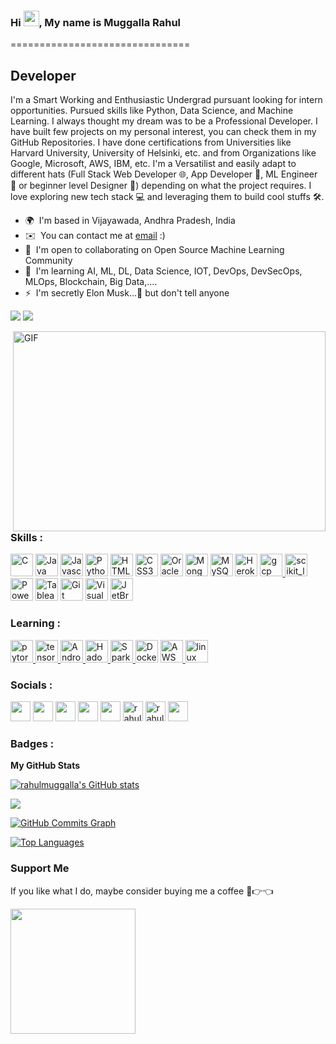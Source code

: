 ### Hi <img src="https://media.giphy.com/media/hvRJCLFzcasrR4ia7z/giphy.gif" width="25px">, My name is Muggalla Rahul
===============================

Developer
---------

I'm a Smart Working and Enthusiastic Undergrad pursuant looking for intern opportunities. Pursued skills like Python, Data Science, and Machine Learning. I always thought my dream was to be a Professional Developer. I have built few projects on my personal interest, you can check them in my GitHub Repositories. I have done certifications from Universities like Harvard University, University of Helsinki, etc. and from Organizations like Google, Microsoft, AWS, IBM, etc. I'm a Versatilist and easily adapt to different hats (Full Stack Web Developer 🌐, App Developer 📱, ML Engineer 🤖 or beginner level Designer 🎨) depending on what the project requires. I love exploring new tech stack 💻 and leveraging them to build cool stuffs 🛠️.

* 🌍  I'm based in Vijayawada, Andhra Pradesh, India
* ✉️  You can contact me at [email](rahulmuggalla02@protonmail.com) :)
* 🤝  I'm open to collaborating on Open Source Machine Learning Community
* 🧠  I'm learning AI, ML, DL, Data Science, IOT, DevOps, DevSecOps, MLOps, Blockchain, Big Data,....
* ⚡  I'm secretly Elon Musk...🤫 but don't tell anyone

<a href="https://www.github.com/rahulmuggalla" target="_blank" rel="noreferrer"><img src="https://img.shields.io/github/followers/rahulmuggalla?logo=github&style=for-the-badge&color=0891b2&labelColor=1c1917" /></a>
<a href="https://www.github.com/rahulmuggalla" target="_blank" rel="noreferrer"><img src="https://visitor-badge.glitch.me/badge?page_id=rahulmuggalla.rahulmuggalla" /></a>

<img align="right" alt="GIF" src="https://github.com/abhisheknaiidu/abhisheknaiidu/blob/master/code.gif?raw=true" width="500" height="320" />

### Skills :

<p align="left">
<a href="https://docs.microsoft.com/en-us/cpp/?view=msvc-170" target="_blank" rel="noreferrer" title="C"><img src="https://raw.githubusercontent.com/danielcranney/readme-generator/main/public/icons/skills/c-colored.svg" width="36" height="36" alt="C" /></a>
<a href="https://www.oracle.com/java/" target="_blank" rel="noreferrer" title="Java"><img src="https://raw.githubusercontent.com/danielcranney/readme-generator/main/public/icons/skills/java-colored.svg" width="36" height="36" alt="Java" /></a>
<a href="https://developer.mozilla.org/en-US/docs/Web/JavaScript" target="_blank" rel="noreferrer" title="JavaScript"><img src="https://raw.githubusercontent.com/danielcranney/readme-generator/main/public/icons/skills/javascript-colored.svg" width="36" height="36" alt="Javascript" /></a>
<a href="https://www.python.org/" target="_blank" rel="noreferrer" title="Python"><img src="https://raw.githubusercontent.com/danielcranney/readme-generator/main/public/icons/skills/python-colored.svg" width="36" height="36" alt="Python" /></a>
<a href="https://developer.mozilla.org/en-US/docs/Glossary/HTML5" target="_blank" rel="noreferrer" title="HTML5"><img src="https://raw.githubusercontent.com/danielcranney/readme-generator/main/public/icons/skills/html5-colored.svg" width="36" height="36" alt="HTML5" /></a>
<a href="https://www.w3.org/TR/CSS/#css" target="_blank" rel="noreferrer" title="CSS3"><img src="https://raw.githubusercontent.com/danielcranney/readme-generator/main/public/icons/skills/css3-colored.svg" width="36" height="36" alt="CSS3" /></a>
<a href="https://www.oracle.com/uk/index.html" target="_blank" rel="noreferrer" title="Oracle"><img src="https://raw.githubusercontent.com/danielcranney/readme-generator/main/public/icons/skills/oracle-colored.svg" width="36" height="36" alt="Oracle" /></a>
<a href="https://www.mongodb.com/" target="_blank" rel="noreferrer" title="Mongo DB"><img src="https://raw.githubusercontent.com/danielcranney/readme-generator/main/public/icons/skills/mongodb-colored.svg" width="36" height="36" alt="MongoDB" /></a>
<a href="https://www.mysql.com/" target="_blank" rel="noreferrer" title="MySQL"><img src="https://raw.githubusercontent.com/danielcranney/readme-generator/main/public/icons/skills/mysql-colored.svg" width="36" height="36" alt="MySQL" /></a>
<a href="https://www.heroku.com/" target="_blank" rel="noreferrer" title="Heroku"><img src="https://raw.githubusercontent.com/danielcranney/readme-generator/main/public/icons/skills/heroku-colored.svg" width="36" height="36" alt="Heroku" /></a>
<a href="https://cloud.google.com" target="_blank" rel="noreferrer" title="Google Cloud"><img src="https://www.vectorlogo.zone/logos/google_cloud/google_cloud-icon.svg" alt="gcp" width="36" height="36"/> </a>
<a href="https://scikit-learn.org/" target="_blank" rel="noreferrer" title="Scikit Learn"> <img src="https://upload.wikimedia.org/wikipedia/commons/0/05/Scikit_learn_logo_small.svg" alt="scikit_learn" width="36" height="36"/> </a>
<a href="https://powerbi.microsoft.com/en-au/" target="_blank" rel="noreferrer" title="Power BI"><img src="https://github.com/microsoft/PowerBI-Icons/blob/main/PNG/Power-BI.png" width="36" height="36" alt="Power BI" /></a>
<a href="https://www.tableau.com/" target="_blank" rel="noreferrer" title="Tableau"><img src="https://user-images.githubusercontent.com/18670428/67620073-ca558e00-f7fa-11e9-9ea2-ed3a80c59210.png" width="36" height="36" alt="Tableau" /></a>
<a href="https://git-scm.com/" target="_blank" rel="noreferrer" title="Git"><img src="https://raw.githubusercontent.com/hussainweb/hussainweb/main/icons/git.png" width="36" height="36" alt="Git" /></a>
<a href="https://code.visualstudio.com/" target="_blank" rel="noreferrer" title="Visual Studio Code"><img src="https://raw.githubusercontent.com/hussainweb/hussainweb/main/icons/vscode.png" width="36" height="36" alt="Visual Studio Code" /></a>
<a href="https://www.jetbrains.com/" target="_blank" rel="noreferrer" title="JetBrains"><img src="https://avatars.githubusercontent.com/u/878437?s=200&v=4" width="36" height="36" alt="JetBrains" /></a>
</p>

### Learning :

<p align="left">
<a href="https://pytorch.org/" target="_blank" rel="noreferrer" title="PyTorch"> <img src="https://raw.githubusercontent.com/rahul-jha98/github_readme_icons/main/language_and_tools/square/pytorch/pytorch.svg" width="36" height="36" alt="pytorch" /> </a> 
<a href="https://www.tensorflow.org" target="_blank" rel="noreferrer" title="Tensorflow"> <img src="https://raw.githubusercontent.com/rahul-jha98/github_readme_icons/main/language_and_tools/square/tensorflow/tensorflow.svg" width="36" height="36" alt="tensorflow" /> </a>
<a href="https://developer.android.com" target="_blank" rel="noreferrer" title="Android"> <img src="https://raw.githubusercontent.com/rahul-jha98/github_readme_icons/main/language_and_tools/square/android/android.svg" width="36" height="36" alt="Android" /> </a>
<a href="https://hadoop.apache.org/" target="_blank" rel="noreferrer" title="Hadoop"> <img src="https://raw.githubusercontent.com/Thomas-George-T/Thomas-George-T/master/assets/hadoop.svg" width="36" height="36" alt="Hadoop" /> </a>
<a href="https://spark.apache.org/" target="_blank" rel="noreferrer" title="Spark"> <img src="https://raw.githubusercontent.com/Thomas-George-T/Thomas-George-T/master/assets/apache_spark.svg" width="36" height="36" alt="Spark" /> </a>
<a href="https://www.docker.com/" target="_blank" rel="noreferrer" title="Docker"><img src="https://raw.githubusercontent.com/hussainweb/hussainweb/main/icons/docker.png"
 width="36" height="36" alt="Docker"/></a>
<a href="https://aws.amazon.com/" target="_blank" rel="noreferrer" title="AWS"> <img src="https://raw.githubusercontent.com/Thomas-George-T/Thomas-George-T/master/assets/aws.svg" width="36" height="36" alt="AWS" /> </a>
<img title="R" alt="linux" src="https://raw.githubusercontent.com/Thomas-George-T/Thomas-George-T/master/assets/r-lang.svg" width="36" height="36" />
</p>

### Socials :

<p align="left"> 
 <a href="https://www.dev.to/rahulmuggalla" target="_blank" rel="noreferrer" title="Dev Community"><img src="https://raw.githubusercontent.com/danielcranney/readme-generator/main/public/icons/socials/devdotto.svg" width="32" height="32" /></a> 
<a href="https://www.github.com/rahulmuggalla" target="_blank" rel="noreferrer" title="Github"><img src="https://raw.githubusercontent.com/danielcranney/readme-generator/main/public/icons/socials/github.svg" width="32" height="32" /></a> 
<a href="http://www.instagram.com/_mr._.peculiar_" target="_blank" rel="noreferrer" title="Instagram"><img src="https://raw.githubusercontent.com/danielcranney/readme-generator/main/public/icons/socials/instagram.svg" width="32" height="32" /></a> 
<a href="https://www.linkedin.com/in/muggalla-rahul-104441213" target="_blank" rel="noreferrer" title="LinkedIn"><img src="https://raw.githubusercontent.com/danielcranney/readme-generator/main/public/icons/socials/linkedin.svg" width="32" height="32" /></a> 
<a href="https://www.stackoverflow.com/users/muggalla-rahul" target="_blank" rel="noreferrer" title="Stackoverflow"><img src="https://raw.githubusercontent.com/danielcranney/readme-generator/main/public/icons/socials/stackoverflow.svg" width="32" height="32" /></a> 
<a href="https://www.kaggle.com/rahulmuggalla" target="blank" rel="noreferrer" title="Kaggle"><img  src="https://cdn.jsdelivr.net/npm/simple-icons@3.0.1/icons/kaggle.svg" alt="rahulmuggalla" width="32" height="32" /></a> 
<a href="https://leetcode.com/rahulmuggalla/" target="blank" rel="noreferrer" title="Leetcode"><img  src="https://cdn.jsdelivr.net/npm/simple-icons@3.0.1/icons/leetcode.svg" alt="rahulmuggalla" width="32" height="32" /></a>
<a href="https://trello.com/muggallarahul" target="_blank" rel="noreferrer" title="Trello"><img  src="https://cdn.jsdelivr.net/npm/simple-icons@3.0.1/icons/trello.svg" width="32" height="32" /></a>
</p>

### Badges :

<b>My GitHub Stats</b>

<a href="http://www.github.com/rahulmuggalla"><img src="https://github-readme-stats.vercel.app/api?username=rahulmuggalla&show_icons=true&hide=&count_private=true&title_color=0891b2&text_color=ffffff&icon_color=0891b2&bg_color=1c1917&hide_border=true&show_icons=true" alt="rahulmuggalla's GitHub stats" /></a>

<a href="http://www.github.com/rahulmuggalla"><img src="https://github-readme-streak-stats.herokuapp.com/?user=rahulmuggalla&stroke=ffffff&background=1c1917&ring=0891b2&fire=0891b2&currStreakNum=ffffff&currStreakLabel=0891b2&sideNums=ffffff&sideLabels=ffffff&dates=ffffff&hide_border=true" /></a>

<a href="http://www.github.com/rahulmuggalla"><img src="https://activity-graph.herokuapp.com/graph?username=rahulmuggalla&bg_color=1c1917&color=ffffff&line=0891b2&point=ffffff&area_color=1c1917&area=true&hide_border=true&custom_title=GitHub%20Commits%20Graph" alt="GitHub Commits Graph" /></a>

<a href="https://github.com/rahulmuggalla" align="left"><img src="https://github-readme-stats.vercel.app/api/top-langs/?username=rahulmuggalla&langs_count=10&title_color=0891b2&text_color=ffffff&icon_color=0891b2&bg_color=1c1917&hide_border=true&locale=en&custom_title=Top%20%Languages" alt="Top Languages" /></a>

### Support Me

If you like what I do, maybe consider buying me a coffee 🥺👉👈

<a href="https://www.buymeacoffee.com/muggallarahul"><img src="https://cdn.buymeacoffee.com/buttons/v2/default-yellow.png" width="200" /></a>
